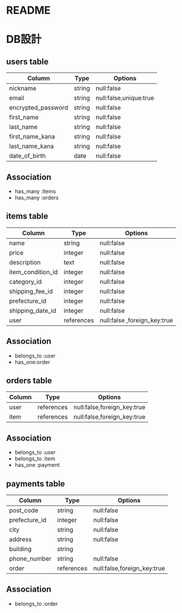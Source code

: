 # README
# DB設計

## users table

| Column             | Type       | Options                                |
| ------------------ |----------  |--------------------------------------- |
| nickname           | string     | null:false                             |
| email              | string     | null:false,unique:true                 |
| encrypted_password | string     | null:false                             |
| first_name         | string     | null:false                             |
| last_name          | string     | null:false                             |
| first_name_kana    | string     | null:false                             |
| last_name_kana     | string     | null:false                             |
| date_of_birth      | date       | null:false                             |

## Association
- has_many :items
- has_many :orders

## items table

| Column             | Type       | Options                                |
| ------------------ |----------  |--------------------------------------- |
| name               | string     | null:false                             |
| price              | integer    | null:false                             |
| description        | text       | null:false                             |
| item_condition_id  | integer    | null:false                             |
| category_id        | integer    | null:false                             |
| shipping_fee_id    | integer    | null:false                             |
| prefecture_id      | integer    | null:false                             |
| shipping_date_id   | integer    | null:false                             |
| user               | references | null:false ,foreign_key:true           |

## Association
- belongs_to :user
- has_one:order

## orders table

| Column             | Type       | Options                                |
| ------------------ |----------  |--------------------------------------- |
| user               | references | null:false,foreign_key:true            |
| item               | references | null:false,foreign_key:true            |

## Association
- belongs_to :user
- belongs_to :item
- has_one :payment


## payments table

| Column             | Type       | Options                                |
| ------------------ |----------  |--------------------------------------- |
| post_code          | string     | null:false                             |
| prefecture_id      | integer    | null:false                             |
| city               | string     | null:false                             |
| address            | string     | null:false                             |
| building           | string     |                                        |
| phone_number       | string     | null:false                             |
| order              | references | null:false,foreign_key:true            |

## Association
- belongs_to :order

